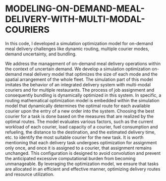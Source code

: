 # MODELING-ON-DEMAND-MEAL-DELIVERY-WITH-MULTI-MODAL-COURIERS
In this code, I developed a simulation optimization model for on-demand meal delivery challenges like dynamic routing, multiple courier modes, demand uncertainty, and bundling.

 We address the management of on-demand meal delivery operations within the context of uncertain demand. We develop a simulation optimization on-demand meal delivery model that optimizes the size of each mode and the spatial arrangement of the whole fleet. The simulation part of this model imitates the behavior of an integrated delivery system with multi-modal couriers and for multiple restaurants. The process of job assignment and consequently bundling is dynamically optimized in this system. In specific, a routing mathematical optimization model is embedded within the simulation model that dynamically determines the optimal route for each available courier upon the entry of a new order into the system. Choosing the best courier for a task is done based on the measures that are realized by the optimal routes. The model evaluates various factors, such as the current workload of each courier, load capacity of a courier, fuel consumption and refueling, the distance to the destination, and the estimated delivery time, etc. to identify the most suitable courier for the new task. It is worth mentioning that each delivery task undergoes optimization for assignment only once, and once it is assigned to a courier, that assignment remains unchanged. This configuration is designed to avoid convolution and prevent the anticipated excessive computational burden from becoming unmanageable. By leveraging the optimization model, we ensure that tasks are allocated in an efficient and effective manner, optimizing delivery routes and resource utilization.
